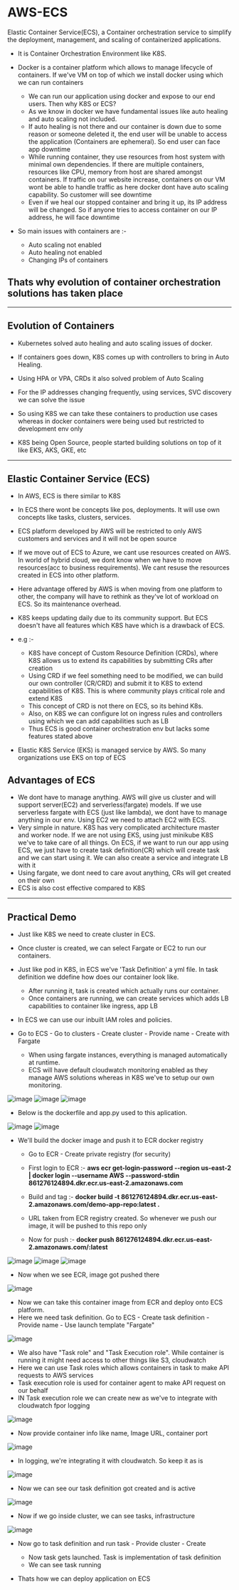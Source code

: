 # AWS-ECS
Elastic Container Service(ECS), a Container orchestration service to simplify the deployment, management, and scaling of containerized applications.

- It is Container Orchestration Environment like K8S.
- Docker is a container platform which allows to manage lifecycle of containers. If we've VM on top of which we install docker using which we can run containers
  - We can run our application using docker and expose to our end users. Then why K8S or ECS?
  - As we know in docker we have fundamental issues like auto healing and auto scaling not included.
  - If auto healing is not there and our container is down due to some reason or someone deleted it, the end user will be unable to access the application (Containers are ephemeral). So end user can face app downtime
  - While running container, they use resources from host system with minimal own dependencies. If there are multiple containers, resources like CPU, memory from host are shared amongst containers. If traffic on our website increase, containers on our VM wont be able to handle traffic as here docker dont have auto scaling capability. So customer will see downtime
  - Even if we heal our stopped container and bring it up, its IP address will be changed. So if anyone tries to access container on our IP address, he will face downtime
 
- So main issues with containers are :-
  - Auto scaling not enabled
  - Auto healing not enabled
  - Changing IPs of containers
 
Thats why evolution of container orchestration solutions has taken place
- 

----------------------------------------------------------------------------------------

Evolution of Containers
-
- Kubernetes solved auto healing and auto scaling issues of docker.
- If containers goes down, K8S comes up with controllers to bring in Auto Healing. 
- Using HPA or VPA, CRDs it also solved problem of Auto Scaling
- For the IP addresses changing frequently, using services, SVC discovery we can solve the issue

- So using K8S we can take these containers to production use cases whereas in docker containers were being used but restricted to development env only
- K8S being Open Source, people started building solutions on top of it like EKS, AKS, GKE, etc

----------------------------------------------------------------------------------------

Elastic Container Service (ECS)
-
- In AWS, ECS is there similar to K8S
- In ECS there wont be concepts like pos, deployments. It will use own concepts like tasks, clusters, services.
- ECS platform developed by AWS will be restricted to only AWS customers and services and it will not be open source
- If we move out of ECS to Azure, we cant use resources created on AWS. In world of hybrid cloud, we dont know when we have to move resources(acc to business requirements). We cant resuse the resources created in ECS into other platform.
- Here advantage offered by AWS is when moving from one platform to other, the company will have to rethink as they've lot of workload on ECS. So its maintenance overhead.
- K8S keeps updating daily due to its community support. But ECS doesn't have all features which K8S have which is a drawback of ECS.
- e.g :-
  - K8S have concept of Custom Resource Definition (CRDs), where K8S allows us to extend its capabilities by submitting CRs after creation
  - Using CRD if we feel something need to be modified, we can build our own controller (CR/CRD) and submit it to K8S to extend capabilities of K8S. This is where community plays critical role and extend K8S
  - This concept of CRD is not there on ECS, so its behind K8s.
  - Also, on K8S we can configure lot on ingress rules and controllers using which we can add capabilities such as LB
  - Thus ECS is good container orchestration env but lacks some features stated above
 
- Elastic K8S Service (EKS) is managed service by AWS. So many organizations use EKS on top of ECS

Advantages of ECS
-
- We dont have to manage anything. AWS will give us cluster and will support server(EC2) and serverless(fargate) models. If we use serverless fargate with ECS (just like lambda), we dont have to manage anything in our env. Using EC2 we need to attach EC2 with ECS.
- Very simple in nature. K8S has very complicated architecture master and worker node. If we are not using EKS, using just minikube K8S we've to take care of all things. On ECS, if we want to run our app using ECS, we just have to create task definition(CR) which will create task and we can start using it. We can also create a service and integrate LB with it
- Using fargate, we dont need to care avout anything, CRs will get created on their own
- ECS is also cost effective compared to K8S


----------------------------------------------------------------------------------------

Practical Demo
-
- Just like K8S we need to create cluster in ECS.
- Once cluster is created, we can select Fargate or EC2 to run our containers.
- Just like pod in K8S, in ECS we've 'Task Definition' a yml file. In task definition we ddefine how does our container look like.
  - After running it, task is created which actually runs our container.
  - Once containers are running, we can create services which adds LB capabilities to container like ingress, app LB
 
- In ECS we can use our inbuilt IAM roles and policies.

- Go to ECS - Go to clusters - Create cluster - Provide name - Create with Fargate
  - When using fargate instances, everything is managed automatically at runtime.
  - ECS will have default cloudwatch monitoring enabled as they manage AWS solutions whereas in K8S we've to setup our own monitoring.

![image](https://github.com/user-attachments/assets/be31cec2-6b7a-44d3-b709-2e67feff03fb)
![image](https://github.com/user-attachments/assets/c7f494ea-181f-4758-b7d6-ed0d3c972f41)
![image](https://github.com/user-attachments/assets/f133e7e0-1c2a-48cc-a13d-8807530cf4b1)

- Below is the dockerfile and app.py used to this aplication.

![image](https://github.com/user-attachments/assets/363c416a-2f96-447a-bfa6-776d599e6c86)
![image](https://github.com/user-attachments/assets/1382381a-d285-4de6-8fd4-471fb9319d3f)

- We'll build the docker image and push it to ECR docker registry
  - Go to ECR - Create private registry (for security)
  - First login to ECR :- **aws ecr get-login-password --region us-east-2 | docker login --username AWS --password-stdin 861276124894.dkr.ecr.us-east-2.amazonaws.com**

  - Build and tag :- **docker build -t 861276124894.dkr.ecr.us-east-2.amazonaws.com/demo-app-repo:latest .**
  - URL taken from ECR registry created. So whenever we push our image, it will be pushed to this repo only
 
  - Now for push :- **docker push 861276124894.dkr.ecr.us-east-2.amazonaws.com/:latest**
 
![image](https://github.com/user-attachments/assets/b6cefba5-6dbd-4317-8804-959ce02e69b8)
![image](https://github.com/user-attachments/assets/cd51dcac-d393-4d17-b68a-1a5430a12509)
![image](https://github.com/user-attachments/assets/47a3da96-b505-4c15-bcc8-dd719a18e9d7)

  - Now when we see ECR, image got pushed there

![image](https://github.com/user-attachments/assets/39868615-8df4-4b3d-9e97-a1808aa157e8)

  - Now we can take this container image from ECR and deploy onto ECS platform.
  - Here we need task definition. Go to ECS - Create task definition - Provide name - Use launch template "Fargate"

![image](https://github.com/user-attachments/assets/7693cfef-072d-454d-92c3-63a0835a2e42)

  - We also have "Task role" and "Task Execution role". While container is running it might need access to other things like S3, cloudwatch
  - Here we can use Task roles which allows containers in task to make API requests to AWS services
  - Task execution role is used for container agent to make API request on our behalf
  - IN Task execution role we can create new as we've to integrate with cloudwatch fpor logging

![image](https://github.com/user-attachments/assets/18c0d866-627d-4c33-8976-8e954abe159b)

  - Now provide container info like name, Image URL, container port

![image](https://github.com/user-attachments/assets/c1b21485-f9c8-4def-9944-9b9e544f85d2)

  - In logging, we're integrating it with cloudwatch. So keep it as is

![image](https://github.com/user-attachments/assets/34efdc8b-a3ca-4111-af80-acef312d7665)

  - Now we can see our task definition got created and is active

![image](https://github.com/user-attachments/assets/3de3daff-0687-4633-92d5-a6be7ac52503)

  - Now if we go inside cluster, we can see tasks, infrastructure

![image](https://github.com/user-attachments/assets/e1fe9cd1-abb9-4903-af42-1d8e13f96ceb)


- Now go to task definition and run task - Provide cluster - Create
  - Now task gets launched. Task is implementation of task definition
  - We can see task running
 
- Thats how we can deploy application on ECS
